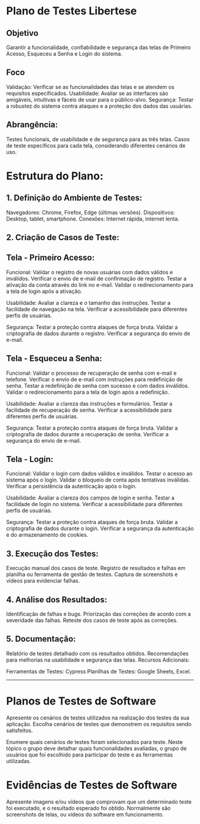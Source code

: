 # Plano de Testes Libertese

## Objetivo

Garantir a funcionalidade, confiabilidade e segurança das telas de Primeiro Acesso, Esqueceu a Senha e Login do sistema.

## Foco

Validação: Verificar se as funcionalidades das telas e se atendem os requisitos especificados.
Usabilidade: Avaliar se as interfaces são amigáveis, intuitivas e fáceis de usar para o público-alvo.
Segurança: Testar a robustez do sistema contra ataques e a proteção dos dados das usuárias.

## Abrangência:

Testes funcionais, de usabilidade e de segurança para as três telas.
Casos de teste específicos para cada tela, considerando diferentes cenários de uso.

# Estrutura do Plano:

## 1. Definição do Ambiente de Testes:

Navegadores: Chrome, Firefox, Edge (últimas versões).
Dispositivos: Desktop, tablet, smartphone.
Conexões: Internet rápida, internet lenta.

## 2. Criação de Casos de Teste:

## Tela - Primeiro Acesso:
Funcional:
Validar o registro de novas usuárias com dados válidos e inválidos.
Verificar o envio de e-mail de confirmação de registro.
Testar a ativação da conta através do link no e-mail.
Validar o redirecionamento para a tela de login após a ativação.

Usabilidade:
Avaliar a clareza e o tamanho das instruções.
Testar a facilidade de navegação na tela.
Verificar a acessibilidade para diferentes perfis de usuárias.

Segurança:
Testar a proteção contra ataques de força bruta.
Validar a criptografia de dados durante o registro.
Verificar a segurança do envio de e-mail.

## Tela - Esqueceu a Senha:
Funcional:
Validar o processo de recuperação de senha com e-mail e telefone.
Verificar o envio de e-mail com instruções para redefinição de senha.
Testar a redefinição de senha com sucesso e com dados inválidos.
Validar o redirecionamento para a tela de login após a redefinição.

Usabilidade:
Avaliar a clareza das instruções e formulários.
Testar a facilidade de recuperação de senha.
Verificar a acessibilidade para diferentes perfis de usuárias.

Segurança:
Testar a proteção contra ataques de força bruta.
Validar a criptografia de dados durante a recuperação de senha.
Verificar a segurança do envio de e-mail.

## Tela - Login:
Funcional:
Validar o login com dados válidos e inválidos.
Testar o acesso ao sistema após o login.
Validar o bloqueio de conta após tentativas inválidas.
Verificar a persistência da autenticação após o login.

Usabilidade:
Avaliar a clareza dos campos de login e senha.
Testar a facilidade de login no sistema.
Verificar a acessibilidade para diferentes perfis de usuárias.

Segurança:
Testar a proteção contra ataques de força bruta.
Validar a criptografia de dados durante o login.
Verificar a segurança da autenticação e do armazenamento de cookies.

## 3. Execução dos Testes:

Execução manual dos casos de teste.
Registro de resultados e falhas em planilha ou ferramenta de gestão de testes.
Captura de screenshots e vídeos para evidenciar falhas.

## 4. Análise dos Resultados:

Identificação de falhas e bugs.
Priorização das correções de acordo com a severidade das falhas.
Reteste dos casos de teste após as correções.

## 5. Documentação:

Relatório de testes detalhado com os resultados obtidos.
Recomendações para melhorias na usabilidade e segurança das telas.
Recursos Adicionais:

Ferramentas de Testes: Cypress
Planilhas de Testes: Google Sheets, Excel.
____________________________________________________

# Planos de Testes de Software

Apresente os cenários de testes utilizados na realização dos testes da sua aplicação. Escolha cenários de testes que demonstrem os requisitos sendo satisfeitos.

Enumere quais cenários de testes foram selecionados para teste. Neste tópico o grupo deve detalhar quais funcionalidades avaliadas, o grupo de usuários que foi escolhido para participar do teste e as ferramentas utilizadas.
 
# Evidências de Testes de Software

Apresente imagens e/ou vídeos que comprovam que um determinado teste foi executado, e o resultado esperado foi obtido. Normalmente são screenshots de telas, ou vídeos do software em funcionamento.
